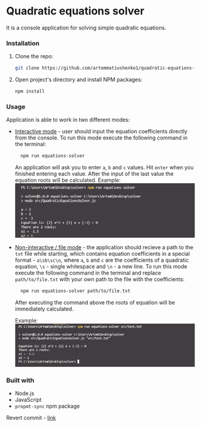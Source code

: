 # Quadratic equations solver

It is a console application for solving simple quadratic equations.

### Installation

1. Clone the repo:
   ```sh
   git clone https://github.com/artemmatiushenko1/quadratic-equations-solver.git
   ```
2. Open project's directory and install NPM packages:
   ```sh
   npm install
   ```

### Usage

Application is able to work in two different modes:

- <ins>Interactive mode</ins> - user should input the equation coefficients directly from the console.
  To run this mode execute the following command in the terminal:

  ```sh
    npm run equations-solver
  ```

  An application will ask you to enter `a`, `b` and `c` values. Hit `enter` when you finished entering each value. After the input of the last value the equation roots will be calculated.
  Example:
  ![image](src/images/interactive-mode-example.png)

- <ins>Non-interactive / file mode</ins> - the application should recieve a path to the `txt` file while starting, which contains equation coefficients in a special format - `a\sb\sc\n`, where `a`, `b` and `c` are the coefficients of a quadratic equation, `\s` - single whitespace and `\n` - a new line.
  To run this mode execute the following command in the terminal and replace `path/to/file.txt` with your own path to the file with the coefficients:

  ```sh
    npm run equations-solver path/to/file.txt
  ```

  After executing the command above the roots of equation will be immediately calculated.

  Example:
  ![image](src/images/non-interactive-mode-example.png)

### Built with

- Node.js
- JavaScript
- `propmt-sync` npm package

Revert commit - [link](https://github.com/artemmatiushenko1/quadratic-equations-solver/commit/d70b8ced0ea8e51c32f7d92c2faf02561efc8856)
